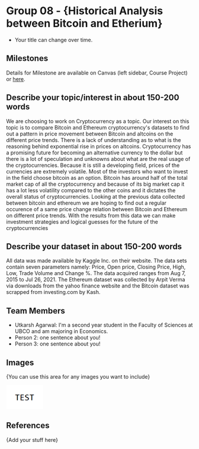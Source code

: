
# Group 08 - {Historical Analysis between Bitcoin and Etherium}

- Your title can change over time.

## Milestones

Details for Milestone are available on Canvas (left sidebar, Course Project) or [here](https://firas.moosvi.com/courses/data301/project/milestone01.html).

## Describe your topic/interest in about 150-200 words

We are choosing to work on Cryptocurrency as a topic. Our interest on this topic is to compare Bitcoin and Ethereum cryptocurrency's datasets to find out a pattern in price movement between Bitcoin and altcoins on the different price trends. There is a lack of understanding as to what is the reasoning behind exponential rise in prices on altcoins. Cryptocurrency has a promising future for becoming an alternative currency to the dollar but there is a lot of speculation and unknowns about what are the real usage of the cryptocurrencies. Because it is still a developing field, prices of the currencies are extremely volatile. Most of the investors who want to invest in the field choose bitcoin as an option. Bitcoin has around half of the total market cap of all the cryptocurrency and because of its big market cap it has a lot less volatility compared to the other coins and it dictates the overall status of cryptocurrencies. Looking at the previous data collected between bitcoin and ethereum we are hoping to find out a regular occurence of a same price change relation between Bitcoin and Ethereum on different price trends. With the results from this data we can make investment strategies and logical guesses for the future of the cryptocurrencies


## Describe your dataset in about 150-200 words

All data was made available by Kaggle Inc. on their website. The data sets contain seven parameters namely: Price, Open price, Closing Price, High, Low, Trade Volume and Change %. The data acquired ranges from  Aug 7, 2015 to Jul 26, 2021. The Ethereum dataset was collected by Arpit Verma via downloads from the yahoo finance website and the Bitcoin dataset was scrapped from investing.com by Kash.

## Team Members

- Utkarsh Agarwal: I'm a second year student in the Faculty of Sciences at UBCO and am majoring in Economics.
- Person 2: one sentence about you!
- Person 3: one sentence about you!

## Images

{You can use this area for any images you want to include}

<img src ="images/test.png" width="100px">

## References

{Add your stuff here}



